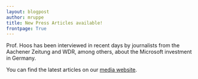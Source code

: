 ```yaml
---
layout: blogpost
author: mruppe
title: New Press Articles available!   
frontpage: True
---
```


<p>Prof. Hoos has been interviewed in recent days by journalists from the Aachener Zeitung and WDR, among others, about the Microsoft investment in Germany.</p>
<p>You can find the latest articles on our <a href="{{ site.baseurl }}/media.html" target="_blank">media website</a>.</p>